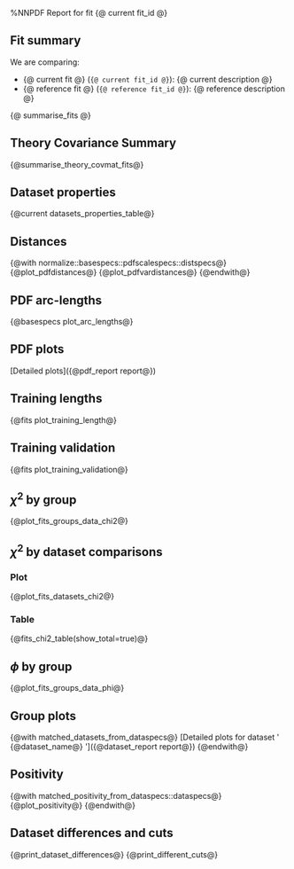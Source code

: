 %NNPDF Report for fit {@ current fit_id @}

Fit summary
------------

We are comparing:

  - {@ current fit @} (`{@ current fit_id @}`): {@ current description @}
  - {@ reference fit @} (`{@ reference fit_id @}`): {@ reference description @}


{@ summarise_fits @}

Theory Covariance Summary
-------------------------
{@summarise_theory_covmat_fits@}

Dataset properties
------------------
{@current datasets_properties_table@}

Distances
------------------
{@with normalize::basespecs::pdfscalespecs::distspecs@}
{@plot_pdfdistances@}
{@plot_pdfvardistances@}
{@endwith@}

PDF arc-lengths
---------------
{@basespecs plot_arc_lengths@}

PDF plots
---------
[Detailed plots]({@pdf_report report@})

Training lengths
----------------
{@fits plot_training_length@}

Training validation
-------------------
{@fits plot_training_validation@}

$\chi^2$ by group
----------------------
{@plot_fits_groups_data_chi2@}

$\chi^2$ by dataset comparisons
-------------------------------
### Plot
{@plot_fits_datasets_chi2@}
### Table
{@fits_chi2_table(show_total=true)@}

$\phi$ by group
--------------------
{@plot_fits_groups_data_phi@}

Group plots
---------------
{@with matched_datasets_from_dataspecs@}
[Detailed plots for dataset ' {@dataset_name@} ']({@dataset_report report@})
{@endwith@}

Positivity
----------
{@with matched_positivity_from_dataspecs::dataspecs@}
{@plot_positivity@}
{@endwith@}

Dataset differences and cuts
----------------------------
{@print_dataset_differences@}
{@print_different_cuts@}
